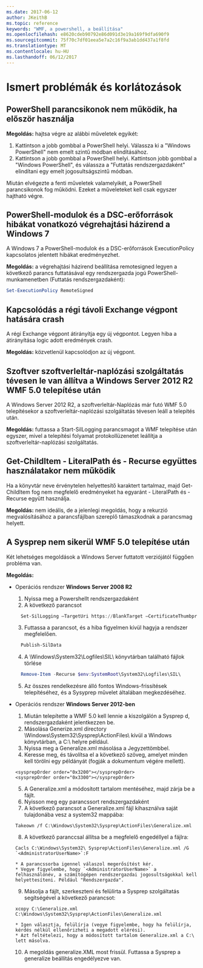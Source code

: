 ```yaml
---
ms.date: 2017-06-12
author: JKeithB
ms.topic: reference
keywords: "WMF, a powershell, a beállítása"
ms.openlocfilehash: e8620cdeb90792e86d091d3e19a169f9dfa690f9
ms.sourcegitcommit: 75f70c7df01eea5e7a2c16f9a3ab1dd437a1f8fd
ms.translationtype: MT
ms.contentlocale: hu-HU
ms.lasthandoff: 06/12/2017
---
```

# <a name="known-issues-and-limitations"></a>Ismert problémák és korlátozások

<a name="powershell-shortcuts-are-broken-when-used-for-the-first-time"></a>PowerShell parancsikonok nem működik, ha először használja
------------------------------------------------------------

**Megoldás:** hajtsa végre az alábbi műveletek egyikét:

1.  Kattintson a jobb gombbal a PowerShell helyi. Válassza ki a "Windows PowerShell" nem emelt szintű módban elindításához.
2.  Kattintson a jobb gombbal a PowerShell helyi. Kattintson jobb gombbal a "Windows PowerShell", és válassza a "Futtatás rendszergazdaként" elindítani egy emelt jogosultságszintű módban.

Miután elvégezte a fenti műveletek valamelyikét, a PowerShell parancsikonok fog működni. Ezeket a műveleteket kell csak egyszer hajtható végre.


<a name="powershell-modules-and-dsc-resources-report-errors-about-executionpolicy-on-windows-7"></a>PowerShell-modulok és a DSC-erőforrások hibákat vonatkozó végrehajtási házirend a Windows 7
-------------------------------------------------------------------------------------
A Windows 7 a PowerShell-modulok és a DSC-erőforrások ExecutionPolicy kapcsolatos jelentett hibákat eredményezhet.

**Megoldás:** a végrehajtási házirend beállítása remotesigned legyen a következő parancs futtatásával egy rendszergazda jogú PowerShell-munkamenetben (Futtatás rendszergazdaként):

```powershell
Set-ExecutionPolicy RemoteSigned
```

<a name="connecting-to-an-old-remote-exchange-endpoint-causes-a-crash"></a>Kapcsolódás a régi távoli Exchange végpont hatására crash
------------------------------------------------------------

A régi Exchange végpont átirányítja egy új végpontot. Legyen hiba a átirányítása logic adott eredmények crash.

**Megoldás:** közvetlenül kapcsolódjon az új végpont.


<a name="software-inventory-logging-feature-is-erroneously-stopped-after-wmf-50-installation-on-windows-server-2012-r2"></a>Szoftver szoftverleltár-naplózási szolgáltatás tévesen le van állítva a Windows Server 2012 R2 WMF 5.0 telepítése után
-------------------------------------------------------------------------------------------------------------

A Windows Server 2012 R2, a szoftverleltár-Naplózás már futó WMF 5.0 telepítésekor a szoftverleltár-naplózási szolgáltatás tévesen leáll a telepítés után.

**Megoldás:** futtassa a Start-SilLogging parancsmagot a WMF telepítése után egyszer, mivel a telepítési folyamat protokollüzenetet leállítja a szoftverleltár-naplózási szolgáltatás.

<a name="get-childitem-does-not-work-if--literalpath-and--recurse-are-used-together"></a>Get-ChildItem - LiteralPath és - Recurse együttes használatakor nem működik
--------------------------------------------------------------------------

Ha a könyvtár neve érvénytelen helyettesítő karaktert tartalmaz, majd Get-ChildItem fog nem megfelelő eredményeket ha egyaránt - LiteralPath és - Recurse együtt használja.

**Megoldás:** nem ideális, de a jelenlegi megoldás, hogy a rekurzió megvalósításához a parancsfájlban szereplő támaszkodnak a parancsmag helyett.


<a name="sysprep-fails-after-wmf-50-installation"></a>A Sysprep nem sikerül WMF 5.0 telepítése után
----------------------------------------

Két lehetséges megoldások a Windows Server futtatott verziójától függően probléma van.

**Megoldás:**
- Operációs rendszer **Windows Server 2008 R2**
  1. Nyissa meg a Powershellt rendszergazdaként
  2. A következő parancsot 
  
  ```powershell
    Set-SilLogging –TargetUri https://BlankTarget –CertificateThumbprint 0123456789
  ```
  3. Futtassa a parancsot, és a hiba figyelmen kívül hagyja a rendszer megfelelően.
  
  ```powershell
    Publish-SilData
   ```
  4. A \Windows\System32\Logfiles\SIL\ könyvtárban található fájlok törlése
  
  ```powershell
    Remove-Item -Recurse $env:SystemRoot\System32\Logfiles\SIL\
  ```
  5. Az összes rendelkezésre álló fontos Windows-frissítések telepítéséhez, és a Sysyprep művelet általában megkezdéséhez.
  
- Operációs rendszer **Windows Server 2012-ben**
  1.    Miután telepítette a WMF 5.0 kell lennie a kiszolgálón a Sysprep d, rendszergazdaként jelentkezzen be.
  2.    Másolása Generize.xml directory \Windows\System32\Sysprep\ActionFiles\ kívül a Windows könyvtárban, a C:\ helyre például.
  3.    Nyissa meg a Generalize.xml másolása a Jegyzettömbbel.
  4.    Keresse meg, és távolítsa el a következő szöveg, amelyet minden kell törölni egy példányát (fogják a dokumentum végére mellett).

    ```
    <sysprepOrder order="0x3200"></sysprepOrder>
    <sysprepOrder order="0x3300"></sysprepOrder>
    ```

  5.    A Generalize.xml a módosított tartalom mentéséhez, majd zárja be a fájlt.
  6.    Nyisson meg egy parancssort rendszergazdaként
  7.    A következő parancsot a Generalize.xml fájl kihasználva saját tulajdonába vesz a system32 mappába:

    ```
    Takeown /f C:\Windows\System32\Sysprep\ActionFiles\Generalize.xml 
    ```

  8.    A következő paranccsal állítsa be a megfelelő engedéllyel a fájlra:

    ```
    Cacls C:\Windows\System32\ Sysprep\ActionFiles\Generalize.xml /G `<AdministratorUserName>`:F 
    ```
      * A parancssorba igennel válaszol megerősítést kér. 
      * Vegye figyelembe, hogy `<AdministratorUserName>` a felhasználónév, a számítógépen rendszergazdai jogosultságokkal kell helyettesíteni. Például "Rendszergazda".
      
  9.    Másolja a fájlt, szerkeszteni és felülírta a Sysprep szolgáltatás segítségével a következő parancsot:

    ```
    xcopy C:\Generalize.xml C:\Windows\System32\Sysprep\ActionFiles\Generalize.xml 
    ```
      * Igen választja, felülírja (vegye figyelembe, hogy ha felülírja, kérdés nélkül ellenőrizheti a megadott elérési).
      * Azt feltételezi, hogy a módosított tartalom Generalize.xml a C:\ lett másolva.

  10.   A megoldás generalize.XML most frissül. Futtassa a Sysprep a generalize beállítás engedélyezve van.

